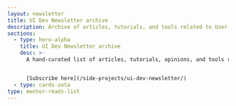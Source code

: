 ```yaml
---
layout: newsletter
title: UI Dev Newsletter archive
description: Archive of articles, tutorials, and tools related to User Interface development delivered to your inbox every two weeks.
sections:
  - type: hero-alpha
    title: UI Dev Newsletter archive
    desc: >-
      A hand-curated list of articles, tutorials, opinions, and tools related to User Interface development delivered to your inbox every two weeks.


      [Subscribe here](/side-projects/ui-dev-newsletter/)
  - type: cards-zeta
type: mentor-reads-list
---
```

